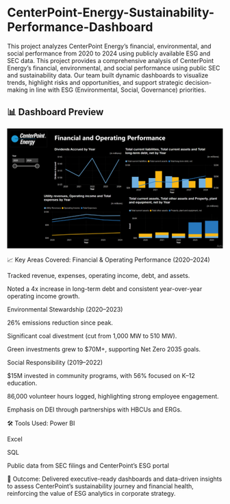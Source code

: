 # CenterPoint-Energy-Sustainability-Performance-Dashboard
This project analyzes CenterPoint Energy’s financial, environmental, and social performance from 2020 to 2024 using publicly available ESG and SEC data.
This project provides a comprehensive analysis of CenterPoint Energy’s financial, environmental, and social performance using public SEC and sustainability data. Our team built dynamic dashboards to visualize trends, highlight risks and opportunities, and support strategic decision-making in line with ESG (Environmental, Social, Governance) priorities.
## 📊 Dashboard Preview

![CenterPoint Energy Dashboard](PowerBI.PNG)

📈 Key Areas Covered:
Financial & Operating Performance (2020–2024)

Tracked revenue, expenses, operating income, debt, and assets.

Noted a 4x increase in long-term debt and consistent year-over-year operating income growth.

Environmental Stewardship (2020–2023)

26% emissions reduction since peak.

Significant coal divestment (cut from 1,000 MW to 510 MW).

Green investments grew to $70M+, supporting Net Zero 2035 goals.

Social Responsibility (2019–2022)

$15M invested in community programs, with 56% focused on K–12 education.

86,000 volunteer hours logged, highlighting strong employee engagement.

Emphasis on DEI through partnerships with HBCUs and ERGs.

🛠️ Tools Used:
Power BI

Excel

SQL

Public data from SEC filings and CenterPoint’s ESG portal

🎯 Outcome:
Delivered executive-ready dashboards and data-driven insights to assess CenterPoint’s sustainability journey and financial health, reinforcing the value of ESG analytics in corporate strategy.

